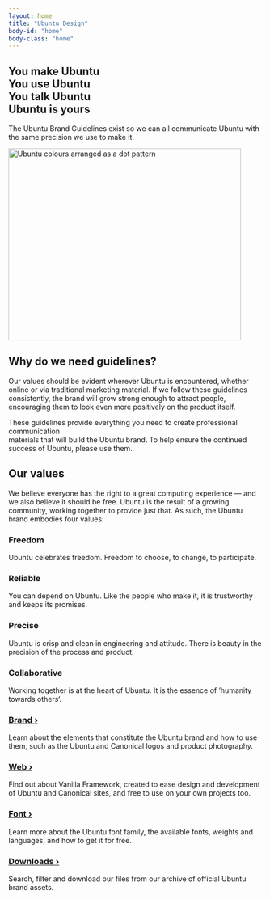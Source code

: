 ```yaml
---
layout: home
title: "Ubuntu Design"
body-id: "home"
body-class: "home"
---
```


<section class="p-strip is-deep is-bordered">
  <div class="row">
      <div class="col-6 col-medium-3">
        <h1><span>You make Ubuntu <br/>You use Ubuntu <br/>You talk Ubuntu <br/>Ubuntu is yours</span><br/></h1>
        <p>The Ubuntu Brand Guidelines exist so we can all communicate Ubuntu with the same precision we use to make it.</p>
      </div>
      <div class="col-6 col-medium-3 u-hide--small u-vertically-center">
        <img src="{{ site.assets_path }}78b7c44a-hero-dots.png" width="460" height="380" alt="Ubuntu colours arranged as a dot pattern" />
      </div>
    </div>
</section>

<section class="p-strip--accent is-dark is-deep">
  <div class="row u-vertically-center">
    <div class="col-3 col-medium-2 u-hide--small u-align--center">
      <img src="{{ site.assets_path }}e2047558-pictogram-knowledge-orange-white-background.svg" alt="" title="knowledge_orange_hex"/>
    </div>
    <div class="col-9 col-medium-4 prefix-1">
      <h2>Why do we need guidelines?</h2>
      <p>Our values should be evident wherever Ubuntu is encountered, whether online or via traditional marketing material. If we follow these guidelines consistently, the brand will grow strong enough to attract people, encouraging them to look even more positively on the product itself.</p>
      <p>These guidelines provide everything you need to create professional communication <br/>materials that will build the Ubuntu brand. To help ensure the continued success of Ubuntu, please use them.</p>
    </div>
  </div>
</section>

<section class="p-strip--light is-deep is-bordered">
  <div class="row">
    <div class="col-8">
        <div>
        <h2>Our values</h2>
        <p>We believe everyone has the right to a great computing experience &mdash; and we also believe it should be free. Ubuntu is the result of a growing community, working together to provide just that. As such, the Ubuntu brand embodies four values:</p>
      </div>
    </div>
  </div>
  <div class="row p-divider u-equal-height">
    <div class="col-3 p-divider__block">
      <h3 class="p-heading--4">Freedom</h3>
      <p>Ubuntu celebrates freedom. Freedom to choose, to change, to participate.</p>
    </div>
    <div class="col-3 p-divider__block">
      <h3 class="p-heading--4">Reliable</h3>
      <p>You can depend on Ubuntu. Like the people who make it, it is trustworthy and keeps its promises.</p>
    </div>
    <div class="col-3 p-divider__block">
      <h3 class="p-heading--4">Precise</h3>
      <p>Ubuntu is crisp and clean in engineering and attitude. There is beauty in the precision of the process and product.</p>
    </div>
    <div class="col-3 p-divider__block">
      <h3 class="p-heading--4">Collaborative</h3>
      <p>Working together is at the heart of Ubuntu. It is the essence of &rsquo;humanity towards others&lsquo;.</p>
    </div>
  </div>
</section>

<section class="p-strip is-deep">
  <div class="row">
    <div class="col-3">
      <h3 class="p-heading--4"><a href="brand">Brand&nbsp;&rsaquo;</a></h3>
      <p>Learn about the elements that constitute the Ubuntu brand and how to use them, such as the Ubuntu and Canonical logos and product photography.</p>
    </div>
    <div class="col-3">
      <h3 class="p-heading--4"><a href="web">Web&nbsp;&rsaquo;</a></h3>
      <p>Find out about Vanilla Framework, created to ease design and development of Ubuntu and Canonical sites, and free to use on your own projects&nbsp;too.</p>
    </div>
    <div class="col-3">
      <h3 class="p-heading--4"><a href="font">Font&nbsp;&rsaquo;</a></h3>
      <p>Learn more about the Ubuntu font family, the available fonts, weights and languages, and how to get it for&nbsp;free.</p>
    </div>
    <div class="col-3">
      <h3 class="p-heading--4"><a href="/downloads">Downloads&nbsp;&rsaquo;</a></h3>
      <p>Search, filter and download our files from our archive of official Ubuntu brand&nbsp;assets.</p>
    </div>
  </div>
</section>
